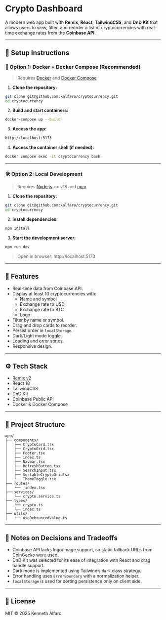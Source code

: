 # Crypto Dashboard

A modern web app built with **Remix**, **React**, **TailwindCSS**, and **DnD Kit** that allows users to view, filter, and reorder a list of cryptocurrencies with real-time exchange rates from the **Coinbase API**.

---

## 🚀 Setup Instructions

### 🐳 Option 1: Docker + Docker Compose (Recommended)

> Requires [Docker](https://www.docker.com/) and [Docker Compose](https://docs.docker.com/compose/)

1. **Clone the repository:**

```bash
git clone git@github.com:kalfaro/cryptocurrency.git
cd cryptocurrency
```

2. **Build and start containers:**

```bash
docker-compose up --build
```

3. **Access the app:**

```bash
http://localhost:5173
```

4. **Access the container shell (if needed):**

```bash
docker compose exec -it cryptocurrency bash
```

---

### 🛠️ Option 2: Local Development

> Requires [Node.js](https://nodejs.org/) >= v18 and [npm](https://www.npmjs.com/)

1. **Clone the repository:**

```bash
git clone git@github.com:kalfaro/cryptocurrency.git
cd cryptocurrency
```

2. **Install dependencies:**

```bash
npm install
```

3. **Start the development server:**

```bash
npm run dev
```

> Open in browser: http://localhost:5173

---

## 🧪 Features

- Real-time data from Coinbase API.
- Display at least 10 cryptocurrencies with:
  - Name and symbol
  - Exchange rate to USD
  - Exchange rate to BTC
  - Logo
- Filter by name or symbol.
- Drag and drop cards to reorder.
- Persist order in `localStorage`.
- Dark/Light mode toggle.
- Loading and error states.
- Responsive design.

---

## ⚙️ Tech Stack

- [Remix v2](https://remix.run)
- React 18
- TailwindCSS
- DnD Kit
- Coinbase Public API
- Docker & Docker Compose

---

## 📁 Project Structure

```
app/
├── components/
│   ├── CryptoCard.tsx
│   ├── CryptoGrid.tsx
│   ├── Footer.tsx
│   ├── index.ts
│   ├── Navbar.tsx
│   ├── RefreshButton.tsx
│   ├── SearchInput.tsx
│   ├── SortableCryptoGridtsx
│   └── ThemeToggle.tsx
├── routes/
│   └── _index.tsx
├── services/
│   └── crypto.service.ts
├── types/
│   └── crypto.ts
│   └── index.ts
├── utils/
│   └── useDebouncedValue.ts
```

---

## 📝 Notes on Decisions and Tradeoffs

- Coinbase API lacks logo/image support, so static fallback URLs from CoinGecko were used.
- DnD Kit was selected for its ease of integration with React and drag handle support.
- Dark mode is implemented using Tailwind’s `dark` class strategy.
- Error handling uses `ErrorBoundary` with a normalization helper.
- `localStorage` is used for sorting persistence only on client side.

---

## 📄 License

MIT © 2025 Kenneth Alfaro
